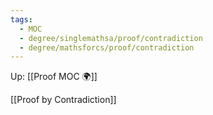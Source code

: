 ```yaml
---
tags:
  - MOC
  - degree/singlemathsa/proof/contradiction
  - degree/mathsforcs/proof/contradiction
---
```

Up: [[Proof MOC 🌍]]

[[Proof by Contradiction]]
